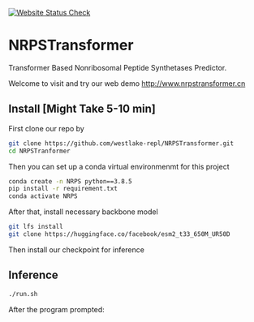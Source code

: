 [![Website Status Check](https://github.com/westlake-repl/NRPSTransformer/actions/workflows/http_check.yml/badge.svg)](https://github.com/westlake-repl/NRPSTransformer/actions/workflows/http_check.yml)

# NRPSTransformer
Transformer Based Nonribosomal Peptide Synthetases Predictor.

Welcome to visit and try our web demo http://www.nrpstransformer.cn

## Install [Might Take 5-10 min]
First clone our repo by
```bash
git clone https://github.com/westlake-repl/NRPSTransformer.git
cd NRPSTranformer
```
Then you can set up a conda virtual environmenmt for this project
```bash
conda create -n NRPS python==3.8.5
pip install -r requirement.txt
conda activate NRPS
```
After that, install necessary backbone model
```bash
git lfs install
git clone https://huggingface.co/facebook/esm2_t33_650M_UR50D
```
Then install our checkpoint for inference


## Inference
```bash
./run.sh
```

After the program prompted:
